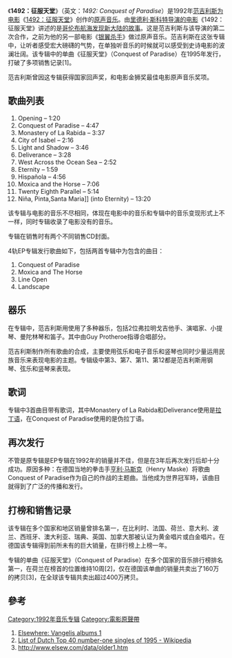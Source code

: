 《**1492：征服天堂**》（英文：*1492: Conquest of
Paradise*）是1992年[范吉利斯为电影](../Page/范吉利斯.md "wikilink")《[1492：征服天堂](https://zh.wikipedia.org/wiki/1492：征服天堂_\(电影\) "wikilink")》创作的[原声音乐](../Page/原声音乐.md "wikilink")。由[里德利·斯科特导演的电影](https://zh.wikipedia.org/wiki/里德利·斯科特 "wikilink")《1492：征服天堂》讲述的是[哥伦布航海发现新大陆的故事](https://zh.wikipedia.org/wiki/哥伦布 "wikilink")。这是范吉利斯与该导演的第二次合作，之前为他的另一部电影《[银翼杀手](../Page/银翼杀手.md "wikilink")》做过原声音乐。范吉利斯在这张专辑中，让听者感受宏大磅礴的气势，在单独听音乐的时候就可以感受到史诗电影的波澜壮阔。该专辑中的单曲《征服天堂》（Conquest
of Paradise）在1995年发行，打破了多项销售记录\[1\]。

范吉利斯曾因这专辑获得国家回声奖，和电影金狮奖最佳电影原声音乐奖项。

## 歌曲列表

1.  Opening – 1:20
2.  Conquest of Paradise – 4:47
3.  Monastery of La Rabida – 3:37
4.  City of Isabel – 2:16
5.  Light and Shadow – 3:46
6.  Deliverance – 3:28
7.  West Across the Ocean Sea – 2:52
8.  Eternity – 1:59
9.  Hispañola – 4:56
10. Moxica and the Horse – 7:06
11. Twenty Eighth Parallel – 5:14
12. Niña, Pinta,Santa Maria\]\] (into Eternity) – 13:20

该专辑与电影的音乐不尽相同，体现在电影中的音乐和专辑中的音乐变现形式上不一样，同时专辑收录了电影没有的音乐。

专辑在销售时有两个不同销售CD封面。

4轨EP专辑发行歌曲如下，包括两首专辑中为包含的曲目：

1.  Conquest of Paradise
2.  Moxica and The Horse
3.  Line Open
4.  Landscape

## 器乐

在专辑中，范吉利斯用使用了多种器乐，包括2位弗拉明戈吉他手、演唱家、小提琴、曼陀林琴和笛子。其中由Guy Protheroe指導合唱部分。

范吉利斯制作所有歌曲的合成，主要使用弦乐和电子音乐和竖琴也同时少量运用民族音乐来表现电影的主题。专辑级中第3、第7、第11、第12都是范吉利斯用钢琴、弦乐和竖琴来表现。

## 歌词

专辑中3首曲目带有歌词，其中Monastery of La
Rabida和Deliverance使用是[拉丁语](../Page/拉丁语.md "wikilink")，在Conquest
of Paradise使用的是伪拉丁语。

## 再次发行

不管是原专辑是EP专辑在1992年的销量并不佳，但是在3年后再次发行后却十分成功。原因多种：在德国当地的拳击手[亨利·马斯克](https://zh.wikipedia.org/wiki/亨利·马斯克 "wikilink")（Henry
Maske）将歌曲Conquest of Paradise作为自己的作战的主题曲。当他成为世界冠军時，该曲目就得到了广泛的传播和发行。

## 打榜和销售记录

该专辑在多个国家和地区销量曾排名第一，在比利时、法国、荷兰、意大利、波兰、西班牙、澳大利亚、瑞典、英国、加拿大那被认证为黄金唱片或白金唱片。在德国该专辑得到前所未有的巨大销量，在排行榜上上榜一年。

专辑的单曲《征服天堂》（Conquest of
Paradise）在多个国家的音乐排行榜排名第一，在荷兰在榜首的位置维持10周\[2\]，仅在德国该单曲的销量共卖出了160万的拷贝\[3\]，在全球该专辑共卖出超过400万拷贝。

## 參考

<div class="references-small">

<references />

</div>

[Category:1992年音乐专辑](https://zh.wikipedia.org/wiki/Category:1992年音乐专辑 "wikilink")
[Category:電影原聲帶](https://zh.wikipedia.org/wiki/Category:電影原聲帶 "wikilink")

1.  [Elsewhere: Vangelis albums 1](http://www.elsew.com/data/albums.htm)
2.  [List of Dutch Top 40 number-one singles of 1995 -
    Wikipedia](http://en.wikipedia.org/wiki/Dutch_Top_40_number-one_hits_of_1995)
3.  <http://www.elsew.com/data/older1.htm>
